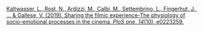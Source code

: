 
[Kaltwasser, L., Rost, N., Ardizzi, M., Calbi, M., Settembrino, L., Fingerhut, J., ... & Gallese, V. (2019). Sharing the filmic experience-The physiology of socio-emotional processes in the cinema. _PloS one_, _14_(10), e0223259.](https://journals.plos.org/plosone/article/file?id=10.1371/journal.pone.0223259&type=printable)